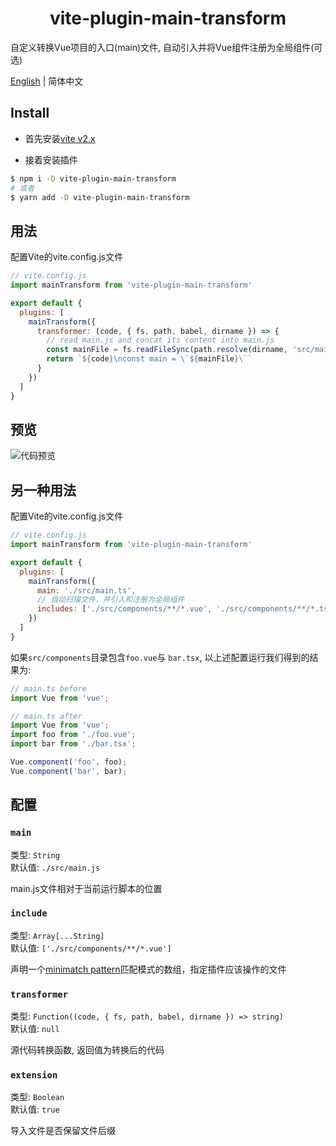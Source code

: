 <h1 align="center">vite-plugin-main-transform</h1>

自定义转换Vue项目的入口(main)文件, 自动引入并将Vue组件注册为全局组件(可选)

<a href="https://github.com/OrekiSH/vite-plugin-main-transform/blob/main/README.md">English</a> | 简体中文

## Install

* 首先安装[vite v2.x](https://github.com/vitejs/vite)

* 接着安装插件

```bash
$ npm i -D vite-plugin-main-transform
# 或者
$ yarn add -D vite-plugin-main-transform
```

## 用法

配置Vite的vite.config.js文件

```js
// vite.config.js
import mainTransform from 'vite-plugin-main-transform'

export default {
  plugins: [
    mainTransform({
      transformer: (code, { fs, path, babel, dirname }) => {
        // read main.js and concat its content into main.js
        const mainFile = fs.readFileSync(path.resolve(dirname, 'src/main.js'))
        return `${code}\nconst main = \`${mainFile}\``
      }
    })
  ]
}
```

## 预览

![代码预览](https://z3.ax1x.com/2021/07/19/WJFYpd.png)

## 另一种用法

配置Vite的vite.config.js文件

```js
// vite.config.js
import mainTransform from 'vite-plugin-main-transform'

export default {
  plugins: [
    mainTransform({
      main: './src/main.ts',
      // 自动扫描文件，并引入和注册为全局组件
      includes: ['./src/components/**/*.vue', './src/components/**/*.tsx']
    })
  ]
}
```

如果`src/components`目录包含`foo.vue`与 `bar.tsx`, 以上述配置运行我们得到的结果为:

```js
// main.ts before
import Vue from 'vue';
```

```js
// main.ts after
import Vue from 'vue';
import foo from './foo.vue';
import bar from './bar.tsx';

Vue.component('foo', foo);
Vue.component('bar', bar);
```

## 配置

### `main`

类型: `String`<br>
默认值: `./src/main.js`

main.js文件相对于当前运行脚本的位置

### `include`

类型: `Array[...String]`<br>
默认值: `['./src/components/**/*.vue']`

声明一个[minimatch pattern](https://github.com/isaacs/minimatch)匹配模式的数组，指定插件应该操作的文件

### `transformer`

类型: `Function((code, { fs, path, babel, dirname }) => string)`<br>
默认值: `null`

源代码转换函数, 返回值为转换后的代码

### `extension`

类型: `Boolean`<br>
默认值: `true`

导入文件是否保留文件后缀
